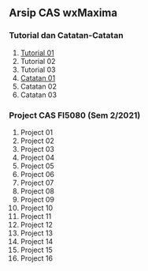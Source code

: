 ## Arsip CAS wxMaxima

### Tutorial dan Catatan-Catatan

1. [Tutorial 01](t-wx-integral.html)
2. Tutorial 02
3. Tutorial 03
4. [Catatan 01](catatan-penggunaan-maxima.html)
5. Catatan 02
6. Catatan 03

### Project CAS FI5080 (Sem 2/2021)

1. Project 01
2. Project 02
3. Project 03
4. Project 04
5. Project 05
6. Project 06
7. Project 07
8. Project 08
9. Project 09
10. Project 10
11. Project 11
12. Project 12
13. Project 13
14. Project 14
15. Project 15
16. Project 16
